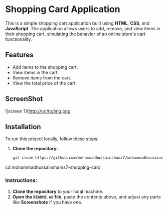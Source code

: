# Shopping Card Application

This is a simple shopping cart application built using **HTML**, **CSS**, and **JavaScript**. The application allows users to add, remove, and view items in their shopping cart, simulating the behavior of an online store's cart functionality.

## Features

- Add items to the shopping cart.
- View items in the cart.
- Remove items from the cart.
- View the total price of the cart.
## ScreenShot
![screen 1]([http://url/to/img.png](https://github.com/mohammadhussainshams7/shopping-card/blob/main/screencapture-127-0-0-1-5500-cart-html-2025-02-15-12_16_35.png)

## Installation

To run this project locally, follow these steps:

1. **Clone the repository:**
   ```bash
   git clone https://github.com/mohammadhussainshams7/mohammadhussainshams7-shopping-card.git
cd mohammadhussainshams7-shopping-card
### Instructions:
1. **Clone the repository** to your local machine.
2. **Open the `README.md` file**, paste the contents above, and adjust any parts like **Screenshots** if you have one.
